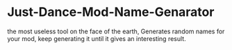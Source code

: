 # Just-Dance-Mod-Name-Genarator
the most useless tool on the face of the earth, Generates random names for your mod, keep generating it until it gives an interesting result.
